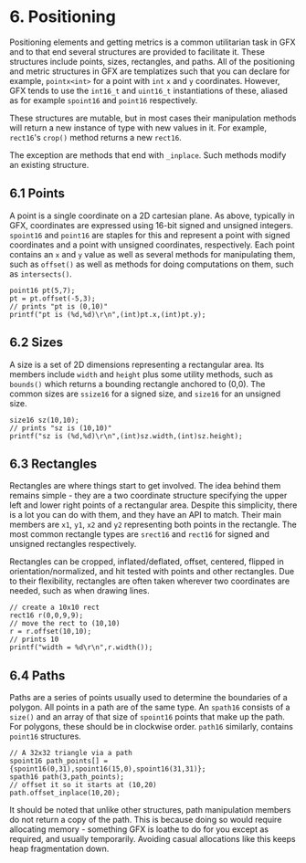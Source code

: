 <a name="6"></a>

# 6. Positioning

Positioning elements and getting metrics is a common utilitarian task in GFX and to that end several structures are provided to facilitate it. These structures include points, sizes, rectangles, and paths. All of the positioning and metric structures in GFX are templatizes such that you can declare for example, `pointx<int>` for a point with `int` `x` and `y` coordinates. However, GFX tends to use the `int16_t` and `uint16_t` instantiations of these, aliased as for example `spoint16` and `point16` respectively.

These structures are mutable, but in most cases their manipulation methods will return a new instance of type with new values in it. For example, `rect16`'s `crop()` method returns a new `rect16`.

The exception are methods that end with `_inplace`. Such methods modify an existing structure.

<a name="6.1"></a>

## 6.1 Points

A point is a single coordinate on a 2D cartesian plane. As above, typically in GFX, coordinates are expressed using 16-bit signed and unsigned integers. `spoint16` and `point16` are staples for this and represent a point with signed coordinates and a point with unsigned coordinates, respectively. Each point contains an `x` and `y` value as well as several methods for manipulating them, such as `offset()` as well as methods for doing computations on them, such as `intersects()`.

```
point16 pt(5,7);
pt = pt.offset(-5,3);
// prints "pt is (0,10)"
printf("pt is (%d,%d)\r\n",(int)pt.x,(int)pt.y);
```

<a name="6.2"></a>

## 6.2 Sizes

A size is a set of 2D dimensions representing a rectangular area. Its members include `width` and `height` plus some utility methods, such as `bounds()` which returns a bounding rectangle anchored to (0,0). The common sizes are `ssize16` for a signed size, and `size16` for an unsigned size.

```
size16 sz(10,10);
// prints "sz is (10,10)"
printf("sz is (%d,%d)\r\n",(int)sz.width,(int)sz.height);
```

<a name="6.3"></a>

## 6.3 Rectangles

Rectangles are where things start to get involved. The idea behind them remains simple - they are a two coordinate structure specifying the upper left and lower right points of a rectangular area. Despite this simplicity, there is a lot you can do with them, and they have an API to match. Their main members are `x1`, `y1`, `x2` and `y2` representing both points in the rectangle. The most common rectangle types are `srect16` and `rect16` for signed and unsigned rectangles respectively.

Rectangles can be cropped, inflated/deflated, offset, centered, flipped in orientation/normalized, and hit tested with points and other rectangles. Due to their flexibility, rectangles are often taken wherever two coordinates are needed, such as when drawing lines.

```
// create a 10x10 rect
rect16 r(0,0,9,9);
// move the rect to (10,10)
r = r.offset(10,10); 
// prints 10
printf("width = %d\r\n",r.width());
```

<a name="6.4"></a>

## 6.4 Paths

Paths are a series of points usually used to determine the boundaries of a polygon. All points in a path are of the same type. An `spath16` consists of a `size()` and an array of that size of `spoint16` points that make up the path. For polygons, these should be in clockwise order. `path16` similarly, contains `point16` structures.

```
// A 32x32 triangle via a path
spoint16 path_points[] = {spoint16(0,31),spoint16(15,0),spoint16(31,31)};
spath16 path(3,path_points);
// offset it so it starts at (10,20)
path.offset_inplace(10,20); 
```
It should be noted that unlike other structures, path manipulation members do not return a copy of the path. This is because doing so would require allocating memory - something GFX is loathe to do for you except as required, and usually temporarily. Avoiding casual allocations like this keeps heap fragmentation down.